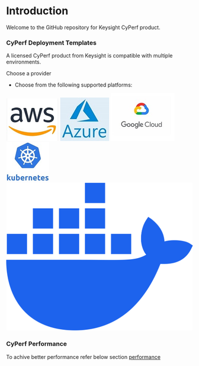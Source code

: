 # Introduction
Welcome to the GitHub repository for Keysight CyPerf product.

### CyPerf Deployment Templates 

A licensed CyPerf product from Keysight is compatible with multiple environments.


Choose a provider

- Choose from the following supported platforms:

[![aws](images/aws.jpg)](deployment/aws)   [![azure](images/azure.jpg)](deployment/azure)   [![GCP](images/GCP.jpg)](deployment/gcp)   [![kubernetes](images/kubernetes.jpg)](deployment/k8s) [![containers](images/docker-mark-blue.png)](deployment/containers)
### CyPerf Performance
To achive better performance refer below section [performance](performance)



